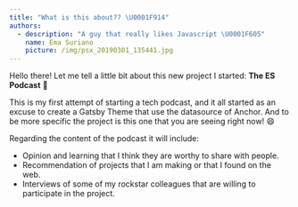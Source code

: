 ```yaml
---
title: "What is this about?? \U0001F914"
authors:
  - description: "A guy that really likes Javascript \U0001F605"
    name: Ema Suriano
    picture: /img/psx_20190301_135441.jpg
---
```

Hello there! Let me tell a little bit about this new project I started: **The ES Podcast** 🎉

This is my first attempt of starting a tech podcast, and it all started as an excuse to create a Gatsby Theme that use the datasource of Anchor. And to be more specific the project is this one that you are seeing right now! 😄

Regarding the content of the podcast it will include: 
- Opinion and learning that I think they are worthy to share with people.
- Recommendation of projects that I am making or that I found on the web.
- Interviews of some of my rockstar colleagues that are willing to participate in the project.


